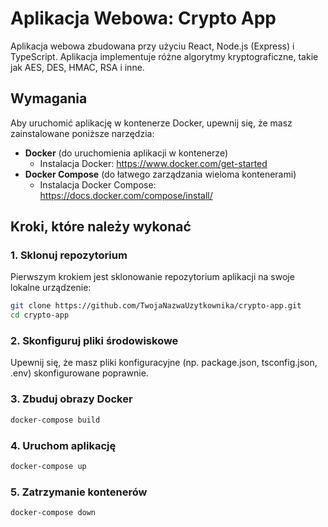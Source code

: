 # Aplikacja Webowa: Crypto App

Aplikacja webowa zbudowana przy użyciu React, Node.js (Express) i TypeScript. 
Aplikacja implementuje różne algorytmy kryptograficzne, takie jak AES, DES, HMAC, RSA i inne.

## Wymagania

Aby uruchomić aplikację w kontenerze Docker, upewnij się, że masz zainstalowane poniższe narzędzia:

- **Docker** (do uruchomienia aplikacji w kontenerze)
  - Instalacja Docker: https://www.docker.com/get-started
- **Docker Compose** (do łatwego zarządzania wieloma kontenerami)
  - Instalacja Docker Compose: https://docs.docker.com/compose/install/

## Kroki, które należy wykonać

### 1. Sklonuj repozytorium

Pierwszym krokiem jest sklonowanie repozytorium aplikacji na swoje lokalne urządzenie:

```bash
git clone https://github.com/TwojaNazwaUzytkownika/crypto-app.git
cd crypto-app
```
### 2. Skonfiguruj pliki środowiskowe

Upewnij się, że masz pliki konfiguracyjne (np. package.json, tsconfig.json, .env) skonfigurowane poprawnie.

### 3. Zbuduj obrazy Docker

```bash
docker-compose build
```
### 4. Uruchom aplikację

```bash
docker-compose up
```
### 5. Zatrzymanie kontenerów

```bash
docker-compose down
```